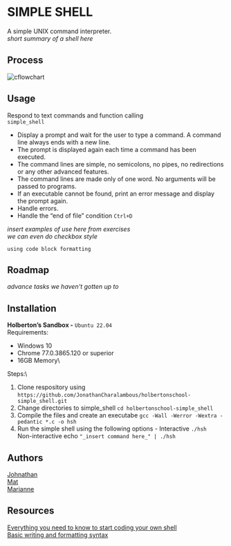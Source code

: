 # SIMPLE SHELL
A simple UNIX command interpreter.\
_short summary of a shell here_

## Process
![cflowchart](https://github.com/user-attachments/assets/6b628811-2377-456f-a7b8-a854e80168e3)

## Usage
Respond to text commands and function calling \
`simple_shell`
+ Display a prompt and wait for the user to type a command. A command line always ends with a new line.
+ The prompt is displayed again each time a command has been executed.
+ The command lines are simple, no semicolons, no pipes, no redirections or any other advanced features.
+ The command lines are made only of one word. No arguments will be passed to programs.
+ If an executable cannot be found, print an error message and display the prompt again.
+ Handle errors.
+ Handle the “end of file” condition `Ctrl+D`

_insert examples of use here from exercises_\
_we can even do checkbox style_
```
using code block formatting
```

## Roadmap
_advance tasks we haven't gotten up to_

## Installation
**Holberton’s Sandbox -** `Ubuntu 22.04`\
Requirements:
+ Windows 10
+ Chrome 77.0.3865.120 or superior
+ 16GB Memory\

Steps:\
1. Clone respository using `https://github.com/JonathanCharalambous/holbertonschool-simple_shell.git`
2. Change directories to simple_shell `cd holbertonschool-simple_shell`
3. Compile the files and create an executabe `gcc -Wall -Werror -Wextra -pedantic *.c -o hsh`
4. Run the simple shell using the following options -
   Interactive `./hsh`\
   Non-interactive echo `"_insert command here_" | ./hsh`

## Authors
[Johnathan](https://github.com/JonathanCharalambous)\
[Mat](https://github.com/Mat-26-dot)\
[Marianne](https://github.com/T0ILETR0LL)

## Resources
[Everything you need to know to start coding your own shell](https://intranet.hbtn.io/concepts/900)\
[Basic writing and formatting syntax](https://docs.github.com/en/get-started/writing-on-github/getting-started-with-writing-and-formatting-on-github/basic-writing-and-formatting-syntax)

